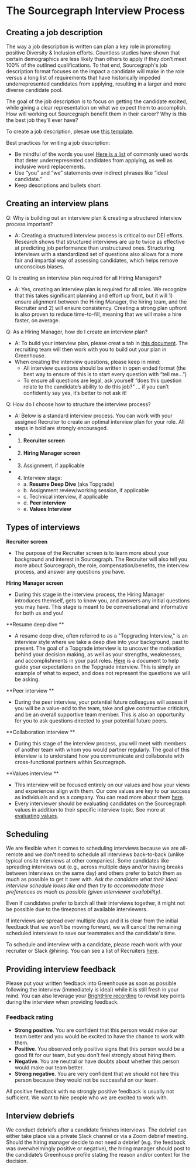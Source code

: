 # The Sourcegraph Interview Process

## Creating a job description 
The way a job description is written can plan a key role in promoting positive Diversity & Inclusion efforts. Countless studies have shown that certain demographics are less likely than others to apply if they don’t meet 100% of the outlined qualifications.  To that end, Sourcegraph's job description format focuses on the impact a candidate will make in the role versus a long list of requirements that have historically impeded underrepresented candidates from applying, resulting in a larger and more diverse candidate pool.  

The goal of the job description is to focus on getting the candidate excited, while giving a clear representation on what we expect them to accomplish.  How will working out Sourcegraph benefit them in their career?  Why is this the best job they’ll ever have?

To create a job description, plesae use [this template](https://docs.google.com/document/d/1rJAYyARbegvvH_e-VTrHoFhU9cDG5WfHov3L12NeCO8/edit). 

Best practices for writing a job description: 
- Be mindful of the words you use!  [Here is a list](https://docs.google.com/document/d/1HOLapvWgrD361l2u50nms_q_SZzU__IGxZSj9-1OZbM/edit) of commonly used words that deter underrepresented candidates from applying, as well as inclusive word replacements.  
- Use “you” and “we” statements over indirect phrases like “ideal candidate.”
- Keep descriptions and bullets short.

## Creating an interview plans
Q: Why is building out an interview plan & creating a structured interview process important?  
- A: Creating a structured interview process is critical to our DEI efforts.  Research shows that structured interviews are up to twice as effective at predicting job performance than unstructured ones.  Structuring interviews with a standardized set of questions also allows for a more fair and impartial way of assessing candidates, which helps remove unconscious biases.  

Q: Is creating an interview plan required for all Hiring Managers?
- A: Yes, creating an interview plan is required for all roles.  We recognize that this takes significant planning and effort up front, but it will 1) ensure alignment between the Hiring Manager, the hiring team, and the Recruiter and 2) will ensure consistency.  Creating a strong plan upfront is also proven to reduce time-to-fill, meaning that we will make a hire faster, on average.  

Q: As a Hiring Manager, how do I create an interview plan?
- A: To build your interview plan, please creat a tab in [this document](https://docs.google.com/spreadsheets/d/1pMG_K3pf_pP_AIvy8jjOKc-h6htDJ5QkvEMD3prAQ5Y/edit#gid=1566158302).  The recruiting team will then work with you to build out your plan in Greenhouse. 
- When creating the interview questions, please keep in mind:
  - All interview questions should be written in open ended format (the best way to ensure of this is to start every question with “tell me…”)
  - To ensure all questions are legal, ask yourself “does this question relate to the candidate’s ability to do this job?” … if you can’t confidently say yes, it’s better to not ask it!

Q: How do I choose how to structure the interview process?  
- A: Below is a standard interview process.  You can work with your assigned Recruiter to create an optimal interview plan for your role. All steps in bold are strongly encouraged. 
- 1. **Recruiter screen**
- 2. **Hiring Manager screen**
- 3. Assignment, if applicable 
- 4. Interview stage:
  -  a. **Resume Deep Dive** (aka Topgrade)
  -  b. Assignment review/working session, if applicable
  -  c. Technical interview, if applicable
  -  d. **Peer interview**
  -  e. **Values Interview**

## Types of interviews

**Recruiter screen**
- The purpose of the Recruiter screen is to learn more about your background and interest in Sourcegraph.  The Recruiter will also tell you more about Sourcegraph, the role, compensation/benefits, the interview process, and answer any questions you have.

**Hiring Manager screen**
- During this stage in the interview process, the Hiring Manager introduces themself, gets to know you, and answers any initial questions you may have.  This stage is meant to be conversational and informative for both us and you! 

**Resume deep dive **
- A resume deep dive, often referred to as a "Topgrading Interview," is an interview style where we take a deep dive into your background, past to present.  The goal of a Topgrade interview is to uncover the motivation behind your decision making, as well as your strengths, weaknesses, and accomplishments in your past roles. [Here](https://www.lever.co/blog/topgrading-interview-guide/) is a document to help guide your expectations on the Topgrade interview. This is simply an example of what to expect, and does not represent the questions we will be asking.

**Peer interview **
- During the peer interview, your potential future colleagues will assess if you will be a value-add to the team, take and give constructive criticism, and be an overall supportive team member. This is also an opportunity for you to ask questions directed to your potential future peers.

**Collaboration interview **
- During this stage of the interview process, you will meet with members of another team with whom you would partner regularly.  The goal of this interview is to understand how you communicate and collaborate with cross-functional partners within Sourcegraph. 

**Values interview **
- This interview will be focused entirely on our values and how your views and experiences align with them. Our core values are key to our success as individuals and as a company. You can read more about them [here](https://about.sourcegraph.com/handbook/company/values).
- Every interviewer should be evaluating candidates on the Sourcegraph values in addition to their specific interview topic. See more at [evaluating values](https://about.sourcegraph.com/handbook/talent/hiring/evaluating_values).

## Scheduling

We are flexible when it comes to scheduling interviews because we are all-remote and we don't need to schedule all interviews back-to-back (unlike typical onsite interviews at other companies). Some candidates like spreading interviews out (e.g., across multiple days and/or having breaks between interviews on the same day) and others prefer to batch them as much as possible to get it over with. *Ask the candidate what their ideal interview schedule looks like and then try to accommodate those preferences as much as possible (given interviewer availability)*.

Even if candidates prefer to batch all their interviews together, it might not be possible due to the timezones of available interviewers.

If interviews are spread over multiple days and it is clear from the initial feedback that we won't be moving forward, we will cancel the remaining scheduled interviews to save our teammates and the candidate's time.

To schedule and interview with a candidate, please reach work with your recruiter or Slack @hiring.  You can see a list of Recruiters [here](https://about.sourcegraph.com/handbook/talent/hiring/how_recruiting_interfaces_with_hiring_managers#the-talent-team).

## Providing interview feedback

Please put your written feedback into Greenhouse as soon as possible following the interview (immediately is ideal) while it is still fresh in your mind.  You can also leverage your [BrightHire recording](https://about.sourcegraph.com/handbook/talent/hiring/guide_to_using_brighthire) to revisit key points during the interview when providing feedback.

### Feedback rating

- **Strong positive**. You are confident that this person would make our team better and you would be excited to have the chance to work with them.
- **Positive**. You observed only positive signs that this person would be a good fit for our team, but you don't feel strongly about hiring them.
- **Negative**. You are neutral or have doubts about whether this person would make our team better.
- **Strong negative**. You are very confident that we should not hire this person because they would not be successful on our team.

All positive feedback with no strongly positive feedback is usually not sufficient. We want to hire people who we are excited to work with.

## Interview debriefs

We conduct debriefs after a candidate finishes interviews. The debrief can either take place via a private Slack channel or via a Zoom debrief meeting.  Should the hiring manager decide to not need a debrief (e.g. the feedback was overwhelmingly positive or negative), the hiring manager should post to the candidate’s Greenhouse profile stating the reason and/or context for the decision.
